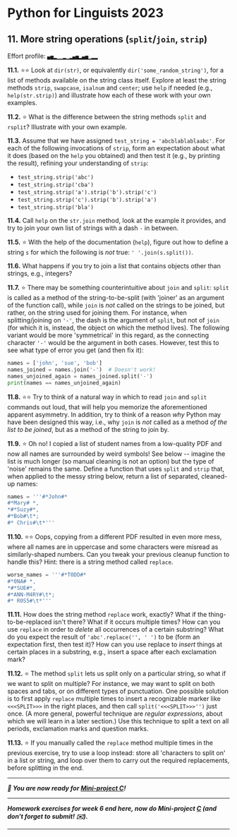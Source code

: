 # Python for Linguists 2023

## 11. More string operations (`split`/`join`, `strip`)

Effort profile: `▄▅▂▁▁▂▁▂▄▅▂▄▅▁▂▂` 



**11.1.** ⭐⭐ Look at `dir(str)`, or equivalently `dir('some_random_string')`, for a list of methods available on the string class itself. Explore at least the string methods `strip`, `swapcase`, `isalnum` and `center`; use `help` if needed (e.g., `help(str.strip)`) and illustrate how each of these work with your own examples.

**11.2.** ⭐ What is the difference between the string methods `split` and `rsplit`? Illustrate with your own example.

**11.3.** Assume that we have assigned `test_string = 'abcblablablaabc'`. For each of the following invocations of `strip`, form an expectation about what it does (based on the `help` you obtained) and then test it (e.g., by printing the result), refining your understanding of `strip`:
 - `test_string.strip('abc')` 
 - `test_string.strip('cba')` 
 - `test_string.strip('a').strip('b').strip('c')` 
 - `test_string.strip('c').strip('b').strip('a')` 
 - `test_string.strip('bla')`

**11.4.** Call `help` on the `str.join` method, look at the example it provides, and try to join your own list of strings with a dash `-` in between.

**11.5.** ⭐ With the help of the documentation (`help`), figure out how to define a string `s` for which the following is _not_ true: `' '.join(s.split())`. <!-- p4l -->

**11.6.** What happens if you try to join a list that contains objects other than strings, e.g., integers?

**11.7.** ⭐ There may be something counterintuitive about `join` and `split`: `split` is called as a method of the string-to-be-split (with 'joiner' as an argument of the function call), while `join` is _not_ called on the strings to be joined, but rather, on the string used for joining them. For instance, when splitting/joining on `'-'`, the dash is the argument of `split`, but not of `join` (for which it is, instead, the object on which the method lives). The following variant would be more 'symmetrical' in this regard, as the connecting character `'-'` would be the argument in both cases. However, test this to see what type of error you get (and then fix it):

```python
names = ['john', 'sue', 'bob']
names_joined = names.join('-')	# Doesn't work!
names_unjoined_again = names_joined.split('-')
print(names == names_unjoined_again)
```


**11.8.** ⭐⭐ Try to think of a natural way in which to read `join` and `split` commands out loud, that will help you memorize the aforementioned apparent asymmetry. In addition, try to think of a reason _why_ Python may have been designed this way, i.e., why `join` is _not_ called as a method _of the list to be joined_, but as a method of the string to join by.

**11.9.** ⭐ Oh no! I copied a list of student names from a low-quality PDF and now all names are surrounded by weird symbols! See below -- imagine the list is much longer (so manual cleaning is not an option) but the type of 'noise' remains the same. Define a function that uses `split` and `strip` that, when applied to the messy string below, return a list of separated, cleaned-up names:

```python
names = '''#*John#*
#*Mary# *,
*#*Suzy#*,
#*Bob#\t*;
#* Chris#\t*'''
```


**11.10.** ⭐⭐ Oops, copying from a different PDF resulted in even more mess, where all names are in uppercase and some characters were misread as similarly-shaped numbers. Can you tweak your previous cleanup function to handle this? Hint: there is a string method called `replace`.

```python
worse_names = '''#*T0DD#*
#*0NA# *,
*#*SUE#*,
#*ANN-M4RY#\t*;
#* R0S5#\t*'''
```


**11.11.** How does the string method `replace` work, exactly? What if the thing-to-be-replaced isn't there? What if it occurs multiple times? How can you use `replace` in order to _delete_ all occurrences of a certain substring? What do you expect the result of `'abc'.replace('', ' ')` to be (form an expectation first, then test it)? How can you use replace to _insert_ things at certain places in a substring, e.g., insert a space after each exclamation mark?

**11.12.** ⭐ The method `split` lets us split only on a particular string, so what if we want to split on multiple? For instance, we may want to split on both spaces and tabs, or on different types of punctuation. One possible solution is to first apply `replace` multiple times to insert a recognizable marker like `<<<SPLIT>>>` in the right places, and then call `split('<<<SPLIT>>>'')` just once. (A more general, powerful technique are _regular expressions_, about which we will learn in a later section.) Use this technique to split a text on all periods, exclamation marks and question marks.


**11.13.** ⭐ If you manually called the `replace` method multiple times in the previous exercise, try to use a loop instead: store all 'characters to split on' in a list or string, and loop over them to carry out the required replacements, before splitting in the end. 



-----

**_🐥 You are now ready for [Mini-project C](../projects/C_tokenization.md)!_**

-------

**_Homework exercises for week 6 end here, now do Mini-project [C](../projects/C_tokenization.md) (and don't forget to submit! ✉️)._**

-------


